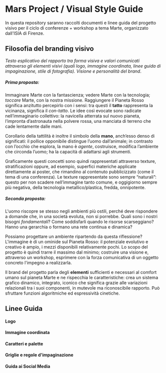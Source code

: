 # Mars Project / Visual Style Guide
In questa repository saranno raccolti documenti e linee guida del progetto visivo per il ciclo di conferenze + workshop a tema Marte, organizzato dall'ISIA di Firenze.

## Filosofia del branding visivo
*Testo esplicativo del rapporto tra forma visiva e valori comunicati attraverso gli elementi visivi (quali logo, immagine coordinata, linee guida di impaginazione, stile di fotografia). Visione e personalità del brand*.

##### Prima proposta:
Immaginare Marte con la fantascienza; vedere Marte con la tecnologia; *toccare* Marte, con la nostra missione. Raggiungere il Pianeta Rosso significa anzitutto percepirlo con i sensi: tra questi il **tatto** rappresenta la vicinanza, significa il *con-tatto*. Le idee così evocate sono radicate nell’immaginario collettivo: la navicella atterrata sul nuovo pianeta, l’impronta d’astronauta nella polvere rossa, una manciata di terreno che cade lentamente dalle mani.

Corollario della tattilità è inoltre il simbolo della **mano**, anch’esso denso di significati: il pollice opponibile distingue l’uomo dall’animale; in contrasto con l’occhio che esplora, la mano è *agente*, costruisce, modifica l’ambiente che circonda l’uomo; ha la capacità di adattarsi agli strumenti.

Graficamente questi concetti sono quindi rappresentati attraverso texture, stratificazioni oppure, ad esempio, superfici materiche applicate direttamente ai poster, che rimandino al contenuto pubblicizzato (come il tema di una conferenza). Le texture rappresentate sono sempre “naturali”: questo per non scadere nell’immagine tanto comune, e oggigiorno sempre più negativa, della tecnologia metallico/plastica, fredda, onnipotente.

##### Seconda proposta:
L'uomo riscopre se stesso negli ambienti più ostili, perché deve rispondere a domande che, in una società evoluta, non si porrebbe. Quali sono i nostri bisogni *fondamentali*? Come soddisfarli quando le risorse scarseggiano? Hanno una gerarchia o formano una rete continua e dinamica?

Possiamo progettare un ambiente ripartendo da questa riflessione? L'immagine è di un ominide sul Pianeta Rosso: il potenziale evolutivo e creativo è ampio, i mezzi disponibili relativamente pochi. Lo scopo del progetto è quindi trarre il massimo dal minimo; costruire una visione e, attraverso un workshop, esprimere con la forza comunicativa di un oggetto concreto l'impegno a realizzarla.

Il brand del progetto parla degli **elementi** sufficienti e necessari al comfort umano sul pianeta Marte e ne rispecchia le caratteristiche: crea un sistema grafico dinamico, integrato, iconico che significa grazie alle variazioni relazionali tra i suoi componenti, in mutevole ma riconoscibile rapporto. Può sfruttare funzioni algoritmiche ed espressività cinetiche.

## Linee Guida
#### Logo
#### Immagine coordinata
#### Caratteri e palette
#### Griglie e regole d'impaginazione
#### Guida ai Social Media
